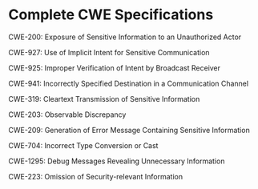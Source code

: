 

# Complete CWE Specifications

CWE-200: Exposure of Sensitive Information to an Unauthorized Actor

CWE-927: Use of Implicit Intent for Sensitive Communication

CWE-925: Improper Verification of Intent by Broadcast Receiver

CWE-941: Incorrectly Specified Destination in a Communication Channel

CWE-319: Cleartext Transmission of Sensitive Information

CWE-203: Observable Discrepancy

CWE-209: Generation of Error Message Containing Sensitive Information

CWE-704: Incorrect Type Conversion or Cast

CWE-1295: Debug Messages Revealing Unnecessary Information

CWE-223: Omission of Security-relevant Information